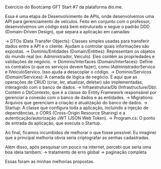 Exercício do Bootcamp GFT Start #7 da plataforma dio.me.

Essa é uma etapa de Desenvolvimento de APIs, onde desenvolvemos uma API para gerenciamento de veículos.
Feito em conjunto com o professor, desenvolvemos um código está bem estruturado e segue o padrão DDD (Domain-Driven Design), que separa a aplicação em camadas:

-> DTOs (Data Transfer Objects): Classes simples usadas para transferir dados entre a API e o cliente. Ajudam a controlar quais informações são expostas.
-> Dominio/Entidades (Domain/Entities): Representam os objetos do mundo real (ex: Administrador, Veiculo). Eles contêm as propriedades e validações de negócio.
-> Dominio/Interfaces (Domain/Interfaces): Define os contratos (o que os serviços devem fazer), como IAdministradorServico e IVeiculoServico. Isso ajuda a desacoplar o código.
-> Dominio/Servicos (Domain/Services): A camada de lógica de negócio. É aqui que as operações de CRUD (criar, ler, atualizar, deletar) são implementadas, interagindo com o banco de dados.
-> Infraestrutura/Db (Infrastructure/Db): Contém o DbContexto, que é a classe do Entity Framework responsável por gerenciar a conexão com o banco de dados e as entidades.
-> Migrations: Arquivos que gerenciam a criação e atualização do banco de dados.
-> Startup: A classe que configura toda a aplicação, incluindo a injeção de dependências, o CORS (Cross-Origin Resource Sharing) e a autenticação/autorização JWT (JSON Web Token).
-> Program.cs: O ponto de entrada da aplicação, que executa o Startup.

Ao final, ficamos incumbidos de melhorar o que fosse possível.
Eu imaginei que a principal melhoria obvia seria criptografar as senhas cadastradas.

Além disso, após pesquisar um pouco na internet, percebi que seria uma boa ideia tambem:
-> tratamento de erro global
-> paginação completa

Essas foram as minhas melhorias propostas.
